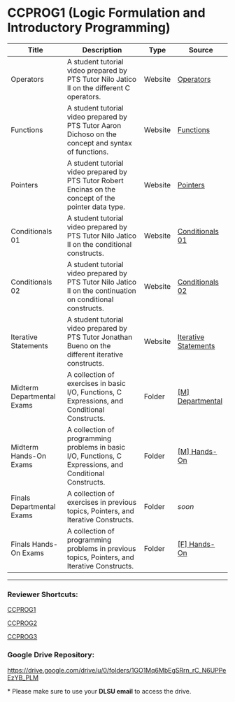 # CCPROG1 (Logic Formulation and Introductory Programming)

| Title | Description | Type | Source |
| ----- | ----------- | ---- | ------ |
| Operators | A student tutorial video prepared by PTS Tutor Nilo Jatico II on the different C operators. | Website | [Operators](https://www.youtube.com/watch?v=jjn7G4261jA&list=PLE17fqz4FCEH_bqnjR_qVZpI9kfjhCNkr&index=5) |
| Functions | A student tutorial video prepared by PTS Tutor Aaron Dichoso on the concept and syntax of functions. | Website | [Functions](https://www.youtube.com/watch?v=46glqZyy7Q8&list=PLE17fqz4FCEH_bqnjR_qVZpI9kfjhCNkr&index=7) |
| Pointers | A student tutorial video prepared by PTS Tutor Robert Encinas on the concept of the pointer data type. | Website | [Pointers](https://www.youtube.com/watch?v=G6fXZ2LtOCc&list=PLE17fqz4FCEH_bqnjR_qVZpI9kfjhCNkr&index=4) |
| Conditionals 01 | A student tutorial video prepared by PTS Tutor Nilo Jatico II on the conditional constructs. | Website | [Conditionals 01](https://www.youtube.com/watch?v=tqYhTYuBjpU&list=PLE17fqz4FCEHD-yuZjU8PSZZeW_f5EXXs&index=1) |
| Conditionals 02 | A student tutorial video prepared by PTS Tutor Nilo Jatico II on the continuation on conditional constructs. | Website | [Conditionals 02](https://www.youtube.com/watch?v=GIKVStd-LwE&list=PLE17fqz4FCEHD-yuZjU8PSZZeW_f5EXXs&index=2) |
| Iterative Statements | A student tutorial video prepared by PTS Tutor Jonathan Bueno on the different iterative constructs. | Website | [Iterative Statements](https://www.youtube.com/watch?v=SvGvdSkY5zg&list=PLE17fqz4FCEH_bqnjR_qVZpI9kfjhCNkr&index=6) |
| Midterm Departmental Exams | A collection of exercises in basic I/O, Functions, C Expressions, and Conditional Constructs. | Folder | [\[M\] Departmental](https://github.com/dlsupts/pts-reviewer-repository/tree/main/CCPROG1/%5BM%5D%20Departmental) |
| Midterm Hands-On Exams | A collection of programming problems in basic I/O, Functions, C Expressions, and Conditional Constructs. | Folder | [\[M\] Hands-On](https://github.com/dlsupts/pts-reviewer-repository/tree/main/CCPROG1/%5BM%5D%20Hands-On) |
| Finals Departmental Exams | A collection of exercises in previous topics, Pointers, and Iterative Constructs. | Folder | *soon* |
| Finals Hands-On Exams | A collection of programming problems in previous topics, Pointers, and Iterative Constructs. | Folder | [\[F\] Hands-On](https://github.com/dlsupts/pts-reviewer-repository/tree/main/CCPROG1/%5BF%5D%20Hands-On) |

---
### Reviewer Shortcuts:

[CCPROG1](https://github.com/dlsupts/pts-reviewer-repository/tree/main/CCPROG1)

[CCPROG2](https://github.com/dlsupts/pts-reviewer-repository/tree/main/CCPROG2)

[CCPROG3](https://github.com/dlsupts/pts-reviewer-repository/tree/main/CCPROG3)

### Google Drive Repository:

https://drive.google.com/drive/u/0/folders/1GO1Mq6MbEgSRrn_rC_N6UPPeEzYB_PLM

\* Please make sure to use your **DLSU email** to access the drive.